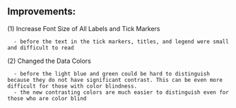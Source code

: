 ## Improvements:

(1) Increase Font Size of All Labels and Tick Markers
      
      - before the text in the tick markers, titles, and legend were small and difficult to read 
      
(2) Changed the Data Colors
      
      - before the light blue and green could be hard to distinguish because they do not have significant contrast. This can be even more difficult for those with color blindness.
      - the new contrasting colors are much easier to distinguish even for those who are color blind
      
